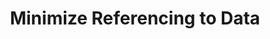 ---
layout: tactic

title: "Minimize Referencing to Data"
tags: machine-learning deployment
t-sort: "Awesome Tactic"
t-type: "Architectural Tactic"
categories: green-ml-enabled-systems
t-description: "Machine learning models require reading and writing enormous amounts of data in the ML workflow. Reading data means retrieving information from storage, while writing data means storing or updating the information. These operations may increase unnecessary data movements and memory usage, which influence the energy consumption of computing. To avoid non-essential referencing of data, reading and writing operations must be designed carefully."
t-participant: "Software Designer"
t-artifact: "ML Model"
t-context: "Machine Learning, General"
t-feature: "Inference"
t-intent: "Improve energy efficiency by avoiding unnecessary data read/write operations"
t-targetQA: "Energy Efficiency"
t-relatedQA: "Resource Utilization"
t-measuredimpact: 
t-source: "Shanbhag, S., Chimalakonda, S., Sharma, V. S., & Kaulgud, V. (2022, June). Shriram Shanbhag, Sridhar Chimalakonda, Vibhu Saujanya Sharma, and Vikrant Kaulgud. 2022. Towards a Catalog of Energy Patterns in Deep Learning Development. In Proceedings of the International Conference on Evaluation and Assessment in Software Engineering 2022. 150–159."
t-source-doi: "https://doi.org/10.1145/3530019.3530035"
t-diagram: "minimize-referencing-to-data.png"
---